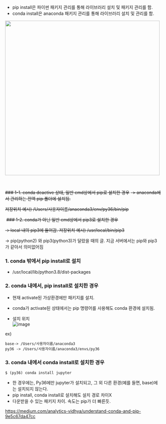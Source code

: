 
- pip install은 파이썬 패키지 관리를 통해 라이브러리 설치 및 패키지 관리를 함.
- conda install은 anaconda 패키지 관리를 통해 라이브러리 설치 및 관리를 함.

<img src="https://github.com/sandartchip/TIL/assets/15938354/3bba3974-0224-4bc1-b165-49a2c7e14b3e" width="500px"/>

​

~~### 1-1. conda deactive 상태, 일반 cmd상에서 pip로 설치한 경우~~
~~-> anaconda에서 관리하는 전역 pip 폴더에 설치됨.~~

~~저장위치 예시) /Users/사용자이름/anaconda3/env/py36/bin/pip~~

​
~~### 1-2. conda가 아닌 일반 cmd상에서 pip3로 설치한 경우​~~

~~-> local 내의 pip3에 들어감.
저장위치 예시) /usr/local/bin/pip3~~

-> pip(python2) 와 pip3(python3)가 달랐을 때의 글. 지금 서버에서는 pip와 pip3가 같아서 의미없어짐

### 1. conda 밖에서 pip install로 설치 
- /usr/local/lib/python3.8/dist-packages

### 2. conda 내에서, pip install로 설치한 경우
- 현재 activate된 가상환경에만 패키지를 설치.
- conda가 activate된 상태에서는 pip 명령어를 사용해도 conda 환경에 설치됨.

- 설치 위치 <br>
![image](https://github.com/sandartchip/TIL/assets/15938354/a32d3db1-e1bc-47d5-a932-ca642b65b9a4)

ex)

```
base-> /Users/사용자이름/anaconda3
py36 -> /Users/사용자이름/anaconda3/envs/py36
```

### 3. conda 내에서 conda install로 설치한 경우 
```
$ (py36) conda install jupyter
```
- 한 경우에는, Py36에만 jupyter가 설치되고, 그 외 다른 환경(예를 들면, base)에는 설치되지 않는다.
- pip install, conda install로 설치해도 설치 경로 차이X
- 다운받을 수 있는 패키지 차이. 속도는 pip가 더 빠른듯.

https://medium.com/analytics-vidhya/understand-conda-and-pip-9e5c67da47cc

​
